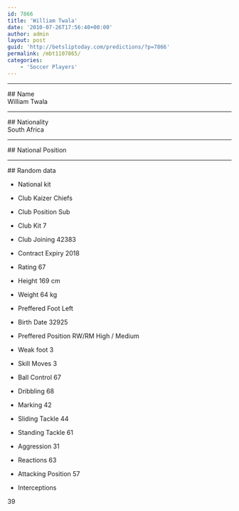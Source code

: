 ```yaml
---
id: 7866
title: 'William Twala'
date: '2010-07-26T17:56:40+00:00'
author: admin
layout: post
guid: 'http://betsliptoday.com/predictions/?p=7866'
permalink: /mbt1107865/
categories:
    - 'Soccer Players'
---
```


- - - - - -

\## Name  
 William Twala

- - - - - -

\## Nationality  
 South Africa

- - - - - -

\## National Position

- - - - - -

\## Random data

- National kit
- Club
 Kaizer Chiefs

- Club Position
 Sub

- Club Kit
 7

- Club Joining
 42383

- Contract Expiry
 2018

- Rating
 67

- Height
 169 cm

- Weight
 64 kg

- Preffered Foot
 Left

- Birth Date
 32925

- Preffered Position
 RW/RM High / Medium

- Weak foot
 3

- Skill Moves
 3

- Ball Control
 67

- Dribbling
 68

- Marking
 42

- Sliding Tackle
 44

- Standing Tackle
 61

- Aggression
 31

- Reactions
 63

- Attacking Position
 57

- Interceptions

 39
